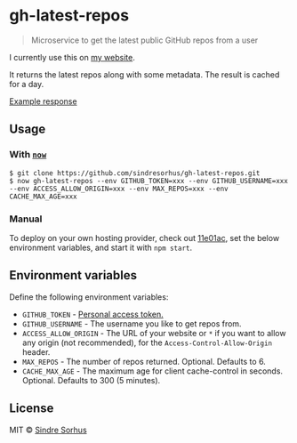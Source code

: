 # gh-latest-repos

> Microservice to get the latest public GitHub repos from a user

I currently use this on [my website](https://sindresorhus.com/#projects).

It returns the latest repos along with some metadata. The result is cached for a day.

[Example response](example-response.json)


## Usage

### With [`now`](https://now.sh)

```
$ git clone https://github.com/sindresorhus/gh-latest-repos.git
$ now gh-latest-repos --env GITHUB_TOKEN=xxx --env GITHUB_USERNAME=xxx --env ACCESS_ALLOW_ORIGIN=xxx --env MAX_REPOS=xxx --env CACHE_MAX_AGE=xxx
```

### Manual

To deploy on your own hosting provider, check out [11e01ac](https://github.com/sindresorhus/gh-latest-repos/commit/11e01acb0d0fd40d69c03155e9862b4cdc71b6f2), set the below environment variables, and start it with `npm start`.


## Environment variables

Define the following environment variables:

- `GITHUB_TOKEN` - [Personal access token.](https://github.com/settings/tokens/new?description=gh-latest-repos)
- `GITHUB_USERNAME` - The username you like to get repos from.
- `ACCESS_ALLOW_ORIGIN` - The URL of your website or `*` if you want to allow any origin (not recommended), for the `Access-Control-Allow-Origin` header.
- `MAX_REPOS` - The number of repos returned. Optional. Defaults to 6.
- `CACHE_MAX_AGE` - The maximum age for client cache-control in seconds. Optional. Defaults to 300 (5 minutes).


## License

MIT © [Sindre Sorhus](https://sindresorhus.com)
